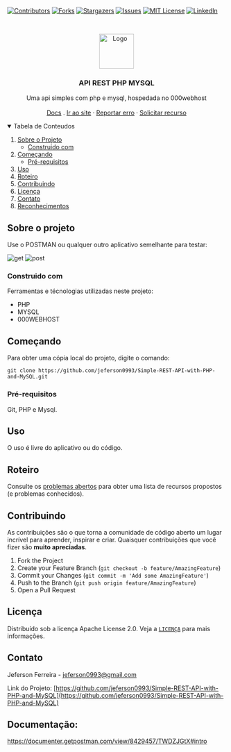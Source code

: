 <!-- PROJECT SHIELDS -->
[![Contributors][contributors-shield]][contributors-url]
[![Forks][forks-shield]][forks-url]
[![Stargazers][stars-shield]][stars-url]
[![Issues][issues-shield]][issues-url]
[![MIT License][license-shield]][license-url]
[![LinkedIn][linkedin-shield]][linkedin-url]


<!-- PROJECT LOGO -->
<br />
<p align="center">
  <a href="https://github.com/jeferson0993/Simple-REST-API-with-PHP-and-MySQL">
  <img src="https://user-images.githubusercontent.com/29678099/102724065-83263880-42eb-11eb-8625-37935126a86e.png" alt="Logo" width="80" height="80">
  </a>
  <h3 align="center">API REST PHP MYSQL</h3>

  <p align="center">
    Uma api simples com php e mysql, hospedada no 000webhost
    <br />
    <br />
    <a href="https://documenter.getpostman.com/view/8429457/TWDZJGtX#intro">Docs</a>
    .
    <a href="https://jeferson0993.000webhostapp.com/api/read.php">Ir ao site</a>
    ·
    <a href="https://github.com/jeferson0993/Simple-REST-API-with-PHP-and-MySQL/issues">Reportar erro</a>
    ·
    <a href="https://github.com/jeferson0993/Simple-REST-API-with-PHP-and-MySQL/issues">Solicitar recurso</a>
  </p>
</p>


<!-- TABLE OF CONTENTS -->
<details open="open">
  <summary>Tabela de Conteudos</summary>
  <ol>
    <li>
      <a href="#sobre-o-projeto">Sobre o Projeto</a>
      <ul>
        <li><a href="#construido-com">Construido com</a></li>
      </ul>
    </li>
    <li>
      <a href="#começando">Começando</a>
      <ul>
        <li><a href="#pré-requisitos">Pré-requisitos</a></li>
      </ul>
    </li>
    <li><a href="#uso">Uso</a></li>
    <li><a href="#roteiro">Roteiro</a></li>
    <li><a href="#contribuindo">Contribuindo</a></li>
    <li><a href="#licença">Licença</a></li>
    <li><a href="#contato">Contato</a></li>
    <li><a href="#reconhecimentos">Reconhecimentos</a></li>
  </ol>
</details>


<!-- Sobre o projeto -->
## Sobre o projeto

Use o POSTMAN ou qualquer outro aplicativo semelhante para testar:

![get](https://user-images.githubusercontent.com/29678099/108904255-0a9a6b80-75fd-11eb-9b62-f14780eae570.png)
![post](https://user-images.githubusercontent.com/29678099/108904271-0e2df280-75fd-11eb-836b-504da8a03a36.png)


<!-- Construido com -->
### Construido com

Ferramentas e técnologias utilizadas neste projeto:
* PHP
* MYSQL
* 000WEBHOST


<!-- Começando -->
## Começando

Para obter uma cópia local do projeto, digite o comando:
  ```
  git clone https://github.com/jeferson0993/Simple-REST-API-with-PHP-and-MySQL.git
  ```


<!-- Pré-requisitos -->
### Pré-requisitos

Git, PHP e Mysql.


<!-- Uso -->
## Uso

O uso é livre do aplicativo ou do código.


<!-- Roteiro -->
## Roteiro

Consulte os [problemas abertos](https://github.com/jeferson0993/Simple-REST-API-with-PHP-and-MySQL/issues) para obter uma lista de recursos propostos (e problemas conhecidos).


<!-- Contribuindo -->
## Contribuindo

As contribuições são o que torna a comunidade de código aberto um lugar incrível para aprender, inspirar e criar. Quaisquer contribuições que você fizer são **muito apreciadas**.

1. Fork the Project
2. Create your Feature Branch (`git checkout -b feature/AmazingFeature`)
3. Commit your Changes (`git commit -m 'Add some AmazingFeature'`)
4. Push to the Branch (`git push origin feature/AmazingFeature`)
5. Open a Pull Request


<!-- Licença -->
## Licença

Distribuído sob a licença Apache License 2.0. Veja a [`LICENÇA`](https://github.com/jeferson0993/Simple-REST-API-with-PHP-and-MySQL/blob/main/LICENSE) para mais informações.


<!-- Contato -->
## Contato

Jeferson Ferreira - jeferson0993@gmail.com

Link do Projeto: [https://github.com/jeferson0993/Simple-REST-API-with-PHP-and-MySQL](https://github.com/jeferson0993/Simple-REST-API-with-PHP-and-MySQL)

## Documentação:
https://documenter.getpostman.com/view/8429457/TWDZJGtX#intro



<!-- MARKDOWN LINKS & IMAGES -->
<!-- https://www.markdownguide.org/basic-syntax/#reference-style-links -->
[contributors-shield]: https://img.shields.io/github/contributors/jeferson0993/Simple-REST-API-with-PHP-and-MySQL.svg?style=for-the-badge
[contributors-url]: https://github.com/jeferson0993/Simple-REST-API-with-PHP-and-MySQL/graphs/contributors
[forks-shield]: https://img.shields.io/github/forks/jeferson0993/Simple-REST-API-with-PHP-and-MySQL.svg?style=for-the-badge
[forks-url]: https://github.com/jeferson0993/Simple-REST-API-with-PHP-and-MySQL/network/members
[stars-shield]: https://img.shields.io/github/stars/jeferson0993/Simple-REST-API-with-PHP-and-MySQL.svg?style=for-the-badge
[stars-url]: https://github.com/jeferson0993/Simple-REST-API-with-PHP-and-MySQL/stargazers
[issues-shield]: https://img.shields.io/github/issues/jeferson0993/Simple-REST-API-with-PHP-and-MySQL.svg?style=for-the-badge
[issues-url]: https://github.com/jeferson0993/Simple-REST-API-with-PHP-and-MySQL/issues
[license-shield]: https://img.shields.io/github/license/jeferson0993/Simple-REST-API-with-PHP-and-MySQL.svg?style=for-the-badge
[license-url]: https://github.com/jeferson0993/Simple-REST-API-with-PHP-and-MySQL/blob/main/LICENSE
[linkedin-shield]: https://img.shields.io/badge/-LinkedIn-black.svg?style=for-the-badge&logo=linkedin&colorB=555
[linkedin-url]: https://www.linkedin.com/in/jeferson-ferreira-4a036b143/
[author]: https://user-images.githubusercontent.com/29678099/102724065-83263880-42eb-11eb-8625-37935126a86e.png
[screenshot1]: https://user-images.githubusercontent.com/29678099/108445253-d446a000-723a-11eb-902b-cbde2357adb3.png
[screenshot2]: https://user-images.githubusercontent.com/29678099/108445403-196ad200-723b-11eb-9ce9-77b1c2cd0672.png

